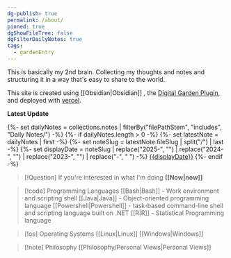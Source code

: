 ```yaml
---
dg-publish: true
permalink: /about/
pinned: true
dgShowFileTree: false
dgFilterDailyNotes: true
tags:
  - gardenEntry
---
```



This is basically my 2nd brain. Collecting my thoughts and notes and structuring it in a way that's easy to share to the world. 

This site is created using [[Obsidian\|Obsidian]] , the [Digital Garden Plugin](https://dg-docs.ole.dev/), and deployed with [vercel](https://vercel.com/). 

**Latest Update**

{%- set dailyNotes = collections.notes | filterBy("filePathStem", "includes", "Daily Notes/") -%}
{%- if dailyNotes.length > 0 -%}
{%- set latestNote = dailyNotes | first -%}
{%- set noteSlug = latestNote.fileSlug | split("/") | last -%}
{%- set displayDate = noteSlug | replace("2025-", "") | replace("2024-", "") | replace("2023-", "") | replace("-", " ") -%}
<a href="{{latestNote.url}}" class="internal-link">{{displayDate}}</a>
{%- endif -%}

>[!Question] If you're interested in what I'm doing **[[Now\|now]]**

>[!code] Programming Languages
>[[Bash\|Bash]] - Work environment and scripting shell
>[[Java|Java]] - Object-oriented programming language
>[[Powershell\|Powershell]] -  task-based command-line shell and scripting language built on .NET
>[[R\|R]] - Statistical Programming language
>

>[!os] Operating Systems
> [[Linux\|Linux]]
> [[Windows\|Windows]]

>[!note] Philosophy
> [[Philosophy/Personal Views|Personal Views]]

